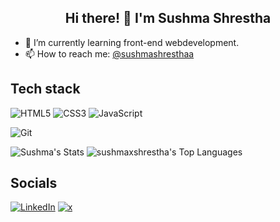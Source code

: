 <h2 align="center">Hi there! 👋 I'm Sushma Shrestha</h2>

- 🌱 I’m currently learning front-end webdevelopment.
- 📫 How to reach me: <a href="https://www.linkedin.com/in/sushmashresthaa/" target="_blank">@sushmashresthaa</a>

## Tech stack

<!-- Programming Languages-->
![HTML5](https://img.shields.io/badge/html5-%23E34F26.svg?style=for-the-badge&logo=html5&logoColor=white)
![CSS3](https://img.shields.io/badge/css3-%231572B6.svg?style=for-the-badge&logo=css3&logoColor=white)
![JavaScript](https://img.shields.io/badge/javascript-%23323330.svg?style=for-the-badge&logo=javascript&logoColor=%23F7DF1E)

<!-- Framework & Library -->


<!-- Tools -->
![Git](https://img.shields.io/badge/git-%23F05033.svg?style=for-the-badge&logo=git&logoColor=white)

<!-- Github Status -->
![Sushma's Stats](https://github-readme-stats.vercel.app/api?username=sushmaxshrestha&theme=vue-dark&show_icons=true&hide_border=true&count_private=true)
![sushmaxshrestha's Top Languages](https://github-readme-stats.vercel.app/api/top-langs/?username=sushmaxshrestha&theme=vue-dark&show_icons=true&hide_border=true&hide=html,css&layout=compact)


## Socials
<a href="https://www.linkedin.com/in/sushmashresthaa/" target="_blank">![LinkedIn](https://img.shields.io/badge/linkedin-%230077B5.svg?style=for-the-badge&logo=linkedin&logoColor=white)</a>
<a href="https://x.com/_sushmashrestha" target="_blank">![x](https://img.shields.io/badge/x.com-%231DA1F2.svg?style=for-the-badge&logo=x&logoColor=white)</a>

